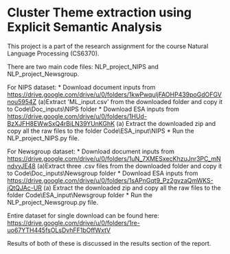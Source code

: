 # Cluster Theme extraction using Explicit Semantic Analysis
This project is a part of the research assignment for the course Natural Language Processing (CS6370).

There are two main code files: NLP_project_NIPS and NLP_project_Newsgroup. 

For NIPS dataset:
	* Download document inputs from https://drive.google.com/drive/u/0/folders/1kwPwquljFAOHP439poGdOFGVnou5954Z
		(a)Extract 'ML_input.csv' from the downloaded folder and copy it to Code\Doc_inputs\NIPS folder
	* Download ESA inputs from https://drive.google.com/drive/u/0/folders/1HUd-BzXJFH8EWwSxQ4rBiLN39YUnKGhK
		(a) Extract the downloaded zip and copy all the raw files to the folder Code\ESA_input\NIPS
	* Run the NLP_project_NIPS.py file.
	
For Newsgroup dataset:
	* Download document inputs from https://drive.google.com/drive/u/0/folders/1uN_7XMESxecKhzuJnr3PC_mNndvyJE48
		(a)Extract three .csv files from the downloaded folder and copy it to Code\Doc_inputs\Newsgroup folder
	* Download ESA inputs from https://drive.google.com/drive/u/0/folders/1sAPnGqt9_Pz2gvzaQmWKS-jQtQJAc-UR
		(a) Extract the downloaded zip and copy all the raw files to the folder Code\ESA_input\Newsgroup folder
	* Run the NLP_project_Newsgroup.py file.	

Entire dataset for single download can be found here: https://drive.google.com/drive/u/0/folders/1re-uo67YTH445fsOLsDvhFF1bOffWxtV	
		
Results of both of these is discussed in the results section of the report.
 
